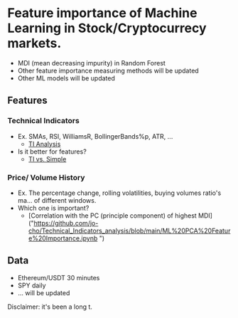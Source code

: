 # Feature importance of Machine Learning in Stock/Cryptocurrecy markets.

- MDI (mean decreasing impurity) in Random Forest
- Other feature importance measuring methods will be updated
- Other ML models will be updated


## Features
### Technical Indicators
- Ex. SMAs, RSI, WilliamsR, BollingerBands%p, ATR, ... 
    - [TI Analysis]("https://github.com/jo-cho/Technical_Indicators_analysis/blob/main/Tech.Indicators%20Analysis.ipynb")
- Is it better for features?
    - [TI vs. Simple]("https://github.com/jo-cho/Technical_Indicators_analysis/blob/main/Tech.Indicators%20vs.%20Simple.ipynb)
### Price/ Volume History
- Ex. The percentage change, rolling volatilities, buying volumes ratio's ma... of different windows.
- Which one is important?
    - [Correlation with the PC (principle component) of highest MDI]("https://github.com/jo-cho/Technical_Indicators_analysis/blob/main/ML%20PCA%20Feature%20Importance.ipynb
")

## Data
- Ethereum/USDT 30 minutes
- SPY daily
- ... will be updated


Disclaimer: it's been a long t.
 
